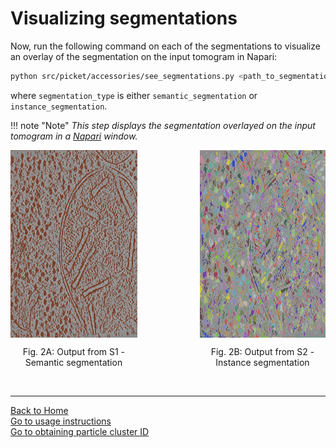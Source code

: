 # Visualizing segmentations

Now, run the following command on each of the segmentations to visualize an overlay of the segmentation on the input tomogram in Napari:  
```bash
python src/picket/accessories/see_segmentations.py <path_to_segmentation> <segmentation_type>
```

where `segmentation_type` is either `semantic_segmentation` or `instance_segmentation`.

!!! note "Note"
    *This step displays the segmentation overlayed on the input tomogram in a [Napari](https://napari.org/) window.*  

<div style="display: flex; justify-content: center;">
    <div align="center" style="margin-right: 100px;">
        <img src="../images/semantic_segmentation.png" alt="Fig. 2A: Output from S1 - Semantic segmentation" height="300" align="center">
        <p align="center"><span class="caption">Fig. 2A: Output from S1 - Semantic segmentation</span></p>
    </div>
    <div align="center">
        <img src="../images/instance_segmentation.png" alt="Fig. 2B: Output from S2 - Instance segmentation" height="300" align="center">
        <p align="center"><span class="caption">Fig. 2B: Output from S2 - Instance segmentation</span></p>
    </div>
</div>
<br/>

---

[Back to Home](index.md)  
[Go to usage instructions](usage_instructions.md)  
[Go to obtaining particle cluster ID](obtaining_particle_cluster_id.md)  